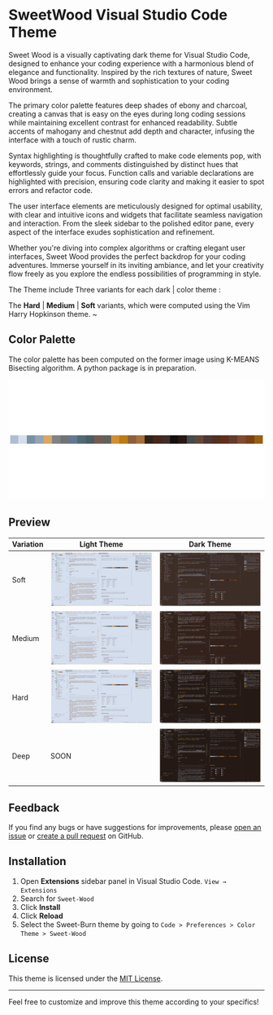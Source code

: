 # SweetWood Visual Studio Code Theme

<center>

</center>Sweet Wood is a visually captivating dark theme for Visual Studio Code, designed to enhance your coding experience with a harmonious blend of elegance and functionality. Inspired by the rich textures of nature, Sweet Wood brings a sense of warmth and sophistication to your coding environment.

The primary color palette features deep shades of ebony and charcoal, creating a canvas that is easy on the eyes during long coding sessions while maintaining excellent contrast for enhanced readability. Subtle accents of mahogany and chestnut add depth and character, infusing the interface with a touch of rustic charm.

Syntax highlighting is thoughtfully crafted to make code elements pop, with keywords, strings, and comments distinguished by distinct hues that effortlessly guide your focus. Function calls and variable declarations are highlighted with precision, ensuring code clarity and making it easier to spot errors and refactor code.

The user interface elements are meticulously designed for optimal usability, with clear and intuitive icons and widgets that facilitate seamless navigation and interaction. From the sleek sidebar to the polished editor pane, every aspect of the interface exudes sophistication and refinement.

Whether you're diving into complex algorithms or crafting elegant user interfaces, Sweet Wood provides the perfect backdrop for your coding adventures. Immerse yourself in its inviting ambiance, and let your creativity flow freely as you explore the endless possibilities of programming in style.

The Theme include Three variants for each dark | color theme :

The **Hard** | **Medium** | **Soft** variants, which were computed using the Vim Harry Hopkinson theme.
~

## Color Palette

The color palette has been computed on the former image using K-MEANS Bisecting algorithm. A python package is in preparation.

![ColorPalette](https://raw.githubusercontent.com/Chatr0uge/SweetWood-theme-for-VsCode/main/images/palette.png)

## Preview

| Variation | Light Theme                                                                                                   | Dark Theme                                                                                                  |
| --------- | ------------------------------------------------------------------------------------------------------------- | ----------------------------------------------------------------------------------------------------------- |
| Soft      | ![Light](https://raw.githubusercontent.com/Chatr0uge/SweetWood-theme-for-VsCode/main/images/light-soft.png)   | ![Dark](https://raw.githubusercontent.com/Chatr0uge/SweetWood-theme-for-VsCode/main/images/dark-soft.png)   |
| Medium    | ![Light](https://raw.githubusercontent.com/Chatr0uge/SweetWood-theme-for-VsCode/main/images/light-medium.png) | ![Dark](https://raw.githubusercontent.com/Chatr0uge/SweetWood-theme-for-VsCode/main/images/dark-medium.png) |
| Hard      | ![Light](https://raw.githubusercontent.com/Chatr0uge/SweetWood-theme-for-VsCode/main/images/light-hard.png)   | ![Dark](https://raw.githubusercontent.com/Chatr0uge/SweetWood-theme-for-VsCode/main/images/dark-hard.png)   |
| Deep      | SOON                                                                                                          | ![Dark](https://raw.githubusercontent.com/Chatr0uge/SweetWood-theme-for-VsCode/main/images/dark-deep.png)   |

## Feedback

If you find any bugs or have suggestions for improvements, please [open an issue](https://github.com/yourusername/smooth-burn-theme/issues) or [create a pull request](https://github.com/yourusername/smooth-burn-theme/pulls) on GitHub.

## Installation

1. Open **Extensions** sidebar panel in Visual Studio Code. `View → Extensions`
2. Search for `Sweet-Wood`
3. Click **Install**
4. Click **Reload**
5. Select the Sweet-Burn theme by going to `Code > Preferences > Color Theme > Sweet-Wood`

## License

This theme is licensed under the [MIT License](LICENSE.md).

---

Feel free to customize and improve this theme according to your specifics!

